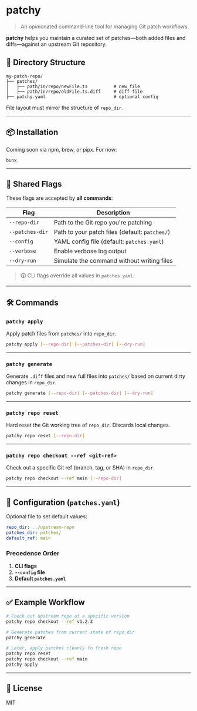 # patchy

> An opinionated command-line tool for managing Git patch workflows.

**patchy** helps you maintain a curated set of patches—both added files and diffs—against an upstream Git repository.

## 📁 Directory Structure

```
my-patch-repo/
├── patches/
│   ├── path/in/repo/newFile.ts          # new file
│   ├── path/in/repo/oldFile.ts.diff     # diff file
├── patchy.yaml                          # optional config
```

File layout must mirror the structure of `repo_dir`.

---

## 📦 Installation

Coming soon via npm, brew, or pipx. For now:

```sh
bunx 
```

---

## 🧠 Shared Flags

These flags are accepted by **all commands**:

| Flag              | Description                                       |
|-------------------|---------------------------------------------------|
| `--repo-dir`      | Path to the Git repo you're patching              |
| `--patches-dir`   | Path to your patch files (default: `patches/`)    |
| `--config`        | YAML config file (default: `patches.yaml`)        |
| `--verbose`       | Enable verbose log output                         |
| `--dry-run`       | Simulate the command without writing files        |

> 🛈 CLI flags override all values in `patches.yaml`.

---

## 🛠 Commands

### `patchy apply`

Apply patch files from `patches/` into `repo_dir`.

```sh
patchy apply [--repo-dir] [--patches-dir] [--dry-run]
```

---

### `patchy generate`

Generate `.diff` files and new full files into `patches/` based on current dirty changes in `repo_dir`.

```sh
patchy generate [--repo-dir] [--patches-dir] [--dry-run]
```

---

### `patchy repo reset`

Hard reset the Git working tree of `repo_dir`. Discards local changes.

```sh
patchy repo reset [--repo-dir]
```

---

### `patchy repo checkout --ref <git-ref>`

Check out a specific Git ref (branch, tag, or SHA) in `repo_dir`.

```sh
patchy repo checkout --ref main [--repo-dir]
```

---

## 🧾 Configuration (`patches.yaml`)

Optional file to set default values:

```yaml
repo_dir: ../upstream-repo
patches_dir: patches/
default_ref: main
```

### Precedence Order

1. **CLI flags**  
2. **`--config` file**  
3. **Default `patches.yaml`**

---

## ✅ Example Workflow

```sh
# Check out upstream repo at a specific version
patchy repo checkout --ref v1.2.3

# Generate patches from current state of repo_dir
patchy generate

# Later, apply patches cleanly to fresh repo
patchy repo reset
patchy repo checkout --ref main
patchy apply
```

---

## 📄 License

MIT
